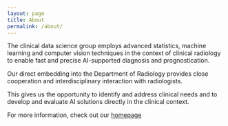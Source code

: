 ```yaml
---
layout: page
title: About
permalink: /about/
---
```


The clinical data science group employs advanced statistics, machine learning and computer vision techniques in the context of clinical radiology to enable fast and precise AI-supported diagnosis and prognostication.

Our direct embedding into the Department of Radiology provides close cooperation and interdisciplinary interaction with radiologists.

This gives us the opportunity to identify and address clinical needs and to develop and evaluate AI solutions directly in the clinical context.

For more information, check out our [homepage](https://www.lmu-klinikum.de/radiologie/forschung/clinical-data-science/0e8a3ac188dad3f9)